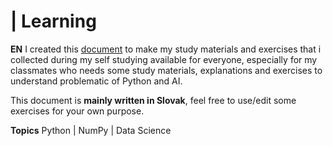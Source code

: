 # | Learning

<b>EN</b> I created this <u>document</u> to make my study materials and exercises that i collected during my self studying available for everyone, especially for my classmates who needs some study materials, explanations and exercises to understand problematic of Python and AI.


This document is <b>mainly written in Slovak</b>, feel free to use/edit some exercises for your own purpose.

<b>Topics</b> Python | NumPy | Data Science


